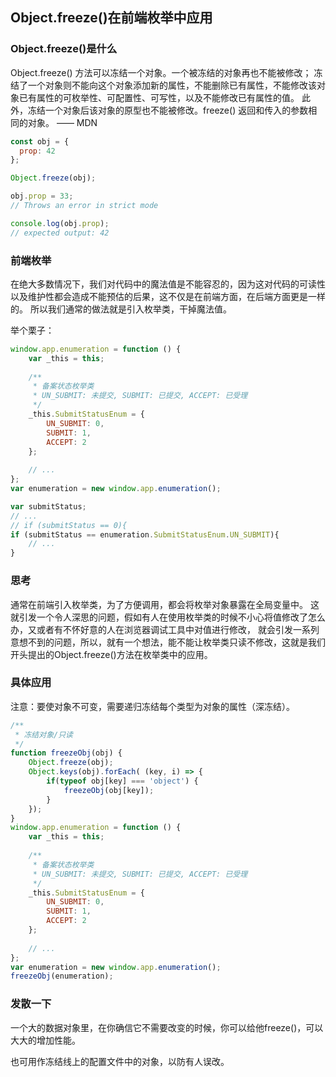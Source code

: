 ## Object.freeze()在前端枚举中应用

### Object.freeze()是什么
Object.freeze() 方法可以冻结一个对象。一个被冻结的对象再也不能被修改；
冻结了一个对象则不能向这个对象添加新的属性，不能删除已有属性，不能修改该对象已有属性的可枚举性、可配置性、可写性，以及不能修改已有属性的值。
此外，冻结一个对象后该对象的原型也不能被修改。freeze() 返回和传入的参数相同的对象。 —— MDN

```javascript
const obj = {
  prop: 42
};

Object.freeze(obj);

obj.prop = 33;
// Throws an error in strict mode

console.log(obj.prop);
// expected output: 42

```

### 前端枚举
在绝大多数情况下，我们对代码中的魔法值是不能容忍的，因为这对代码的可读性以及维护性都会造成不能预估的后果，这不仅是在前端方面，在后端方面更是一样的。
所以我们通常的做法就是引入枚举类，干掉魔法值。

举个栗子：

```javascript
window.app.enumeration = function () {
    var _this = this;
    
    /**
     * 备案状态枚举类
     * UN_SUBMIT: 未提交, SUBMIT: 已提交, ACCEPT: 已受理
     */
    _this.SubmitStatusEnum = {
        UN_SUBMIT: 0,
        SUBMIT: 1,
        ACCEPT: 2
    };
    
    // ...
};
var enumeration = new window.app.enumeration();

var submitStatus;
// ...
// if (submitStatus == 0){ 
if (submitStatus == enumeration.SubmitStatusEnum.UN_SUBMIT){
    // ...
} 

```

### 思考
​通常在前端引入枚举类，为了方便调用，都会将枚举对象暴露在全局变量中。
这就引发一个令人深思的问题，假如有人在使用枚举类的时候不小心将值修改了怎么办，又或者有不怀好意的人在浏览器调试工具中对值进行修改，
就会引发一系列意想不到的问题，所以，就有一个想法，能不能让枚举类只读不修改，这就是我们开头提出的Object.freeze()方法在枚举类中的应用。

### 具体应用 
注意：要使对象不可变，需要递归冻结每个类型为对象的属性（深冻结）。
```javascript
/**
 * 冻结对象/只读
 */
function freezeObj(obj) {
    Object.freeze(obj);
    Object.keys(obj).forEach( (key, i) => {
        if(typeof obj[key] === 'object') {
            freezeObj(obj[key]);
        }
    });
}
window.app.enumeration = function () {
    var _this = this;
    
    /**
     * 备案状态枚举类
     * UN_SUBMIT: 未提交, SUBMIT: 已提交, ACCEPT: 已受理
     */
    _this.SubmitStatusEnum = {
        UN_SUBMIT: 0,
        SUBMIT: 1,
        ACCEPT: 2
    };
    
    // ...
};
var enumeration = new window.app.enumeration();
freezeObj(enumeration);
```

### 发散一下
一个大的数据对象里，在你确信它不需要改变的时候，你可以给他freeze()，可以大大的增加性能。

也可用作冻结线上的配置文件中的对象，以防有人误改。